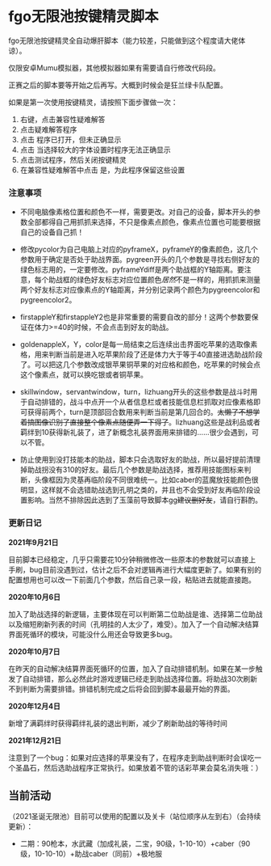 # fgo无限池按键精灵脚本
fgo无限池按键精灵全自动爆肝脚本（能力较差，只能做到这个程度请大佬体谅）。

仅限安卓Mumu模拟器，其他模拟器如果有需要请自行修改代码段。

正赛之后的脚本要等开始之后再写。大概到时候会是狂兰绿卡队配置。

如果是第一次使用按键精灵，请按照下面步骤做一次：

1. 右键，点击兼容性疑难解答
2. 点击疑难解答程序
3. 点击 程序已打开，但未正确显示
4. 点击 当选择较大的字体设置时程序无法正确显示
5. 点击测试程序，然后关闭按键精灵
6. 在兼容性疑难解答中点击 是，为此程序保留这些设置

### 注意事项

* 不同电脑像素格位置和颜色不一样，需要更改。对自己的设备，脚本开头的参数全部都得自己用抓抓来选择，不只是像素点颜色，像素点位置也可能要根据自己的设备自己抓！
* 修改pycolor为自己电脑上对应的pyframeX，pyframeY的像素颜色，这几个参数用于确定是否处于助战界面。pygreen开头的几个参数是寻找右侧好友的绿色标志用的，一定要修改。pyframeYdiff是两个助战框的Y轴距离。要注意，每个助战框的绿色好友标志对应位置颜色*居然*不是一样的，用抓抓来测量两个好友标志对应像素点的Y轴距离，并分别记录两个颜色为pygreencolor和pygreencolor2。


* firstappleY和firstappleY2也是非常重要的需要自改的部分！这两个参数要保证在体力>=40的时候，不会点击到好友的助战。
* goldenappleX，Y，color是每一局结束之后连续出击界面吃苹果的选取像素格，用来判断当前是进入吃苹果阶段了还是体力大于等于40直接进选助战阶段了。可以把这几个参数改成银苹果铜苹果的对应格和颜色，吃苹果的时候会点这个像素点，就可以换吃银或者铜苹果。
* skillwindow，servantwindow，turn，lizhuang开头的这些参数是战斗时用于自动排错的，战斗中点开一个从者信息栏或者技能信息栏抓取对应像素格即可获得前两个，turn是顶部回合数用来判断当前是第几回合的。~~太懒了不想学着搞图像识别了直接整个像素点随便弄一下得了~~。lizhuang这些是战利品或者羁绊到10获得新礼装了，进了新概念礼装界面用来排错的……很少会遇到，可以不管。
* 防止使用到没打技能本的助战，脚本只会选取好友的助战，所以最好提前清理掉助战拐没有310的好友。最后几个参数是助战选择，推荐用技能图标来判断，头像框因为灵基再临阶段不同很难统一。比如caber的蓝魔放技能颜色很明显，这样就不会选错助战选到孔明之类的，并且也不会受到好友再临阶段设置影响。当然不排除因此选到了玉藻前导致脚本gg~~建议删好友~~，请自行斟酌。

### 更新日记

**2021年9月21日**

目前脚本已经稳定，几乎只需要花10分钟稍微修改一些原本的参数就可以直接上手刷，bug目前没遇到过，估计之后不会对逻辑再进行大幅度更新了。如果有别的配置想用也可以改一下前面几个参数，然后自己录一段，粘贴进去就能直接跑。

**2020年10月6日** 

加入了助战选择的新逻辑，主要体现在可以判断第二位助战是谁、选择第二位助战以及缩短刷新列表的时间（孔明挂的人太少了，难受）。加入了一个自动解决结算界面死循环的模块，可能没什么用还会导致更多bug。

**2020年10月7日**

在昨天的自动解决结算界面死循环的位置，加入了自动排错机制。如果在某一步触发了自动排错，那么必然此时游戏逻辑已经走到助战选择位置。将助战30次刷新不到判断为需要排错。排错机制完成之后将会回到脚本最最开始的界面。

**2020年12月4日**

新增了满羁绊时获得羁绊礼装的退出判断，减少了刷新助战的等待时间

**2021年12月21日**

注意到了一个bug：如果对应选择的苹果没有了，在程序走到助战判断时会误吃一个圣晶石，然后选助战程序正常执行。如果放着不管的话彩苹果会莫名消失哦：）

## 当前活动

（2021圣诞无限池）目前可以使用的配置以及关卡（站位顺序从左到右）（会持续更新）：

* 二期：90枪本，水武藏（加成礼装，二宝，90级，1-10-10）+caber（90级，10-10-10）+助战caber（同前）+极地服

